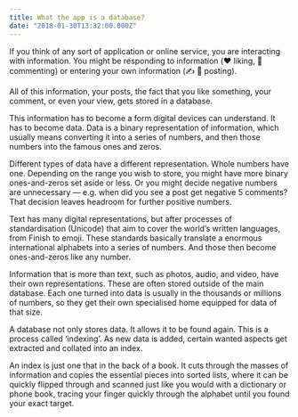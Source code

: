 ```yaml
---
title: What the app is a database?
date: "2018-01-30T13:32:00.000Z"
---
```


If you think of any sort of application or online service, you are interacting with information. You might be responding to information (❤️ liking, 💬 commenting) or entering your own information (✍️ 🌅 posting).

All of this information, your posts, the fact that you like something, your comment, or even your view, gets stored in a database.

This information has to become a form digital devices can understand. It has to become data. Data is a binary representation of information, which usually means converting it into a series of numbers, and then those numbers into the famous ones and zeros.

Different types of data have a different representation. Whole numbers have one. Depending on the range you wish to store, you might have more binary ones-and-zeros set aside or less. Or you might decide negative numbers are unnecessary — e.g. when did you see a post get negative 5 comments? That decision leaves headroom for further positive numbers.

Text has many digital representations, but after processes of standardisation (Unicode) that aim to cover the world’s written languages, from Finish to emoji. These standards basically translate a enormous international alphabets into a series of numbers. And those then become ones-and-zeros like any number.

Information that is more than text, such as photos, audio, and video, have their own representations. These are often stored outside of the main database. Each one turned into data is usually in the thousands or millions of numbers, so they get their own specialised home equipped for data of that size.

A database not only stores data. It allows it to be found again. This is a process called ‘indexing’. As new data is added, certain wanted aspects get extracted and collated into an index.

An index is just one that in the back of a book. It cuts through the masses of information and copies the essential pieces into sorted lists, where it can be quickly flipped through and scanned just like you would with a dictionary or phone book, tracing your finger quickly through the alphabet until you found your exact target.